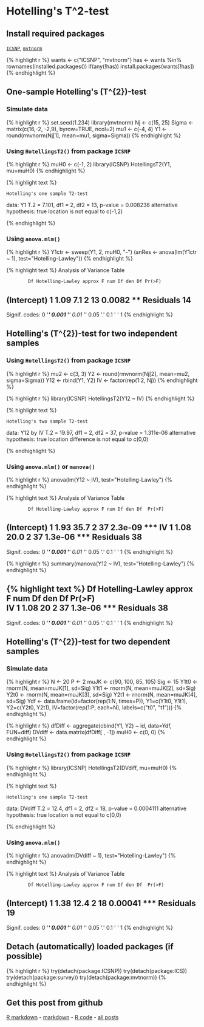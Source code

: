 Hotelling's T^2-test
=========================

Install required packages
-------------------------

[`ICSNP`](http://cran.r-project.org/package=ICSNP), [`mvtnorm`](http://cran.r-project.org/package=mvtnorm)


{% highlight r %}
wants <- c("ICSNP", "mvtnorm")
has   <- wants %in% rownames(installed.packages())
if(any(!has)) install.packages(wants[!has])
{% endhighlight %}


One-sample Hotelling's \(T^{2}\)-test
-------------------------

### Simulate data


{% highlight r %}
set.seed(1.234)
library(mvtnorm)
Nj    <- c(15, 25)
Sigma <- matrix(c(16,-2, -2,9), byrow=TRUE, ncol=2)
mu1   <- c(-4, 4)
Y1    <- round(rmvnorm(Nj[1], mean=mu1, sigma=Sigma))
{% endhighlight %}


### Using `HotellingsT2()` from package `ICSNP`


{% highlight r %}
muH0 <- c(-1, 2)
library(ICSNP)
HotellingsT2(Y1, mu=muH0)
{% endhighlight %}



{% highlight text %}

	Hotelling's one sample T2-test

data:  Y1 
T.2 = 7.101, df1 = 2, df2 = 13, p-value = 0.008238
alternative hypothesis: true location is not equal to c(-1,2) 

{% endhighlight %}


### Using `anova.mlm()`


{% highlight r %}
Y1ctr  <- sweep(Y1, 2, muH0, "-")
(anRes <- anova(lm(Y1ctr ~ 1), test="Hotelling-Lawley"))
{% endhighlight %}



{% highlight text %}
Analysis of Variance Table

            Df Hotelling-Lawley approx F num Df den Df Pr(>F)   
(Intercept)  1             1.09      7.1      2     13 0.0082 **
Residuals   14                                                  
---
Signif. codes:  0 '***' 0.001 '**' 0.01 '*' 0.05 '.' 0.1 ' ' 1 
{% endhighlight %}


Hotelling's \(T^{2}\)-test for two independent samples
-------------------------

### Using `HotellingsT2()` from package `ICSNP`


{% highlight r %}
mu2 <- c(3, 3)
Y2  <- round(rmvnorm(Nj[2], mean=mu2, sigma=Sigma))
Y12 <- rbind(Y1, Y2)
IV  <- factor(rep(1:2, Nj))
{% endhighlight %}



{% highlight r %}
library(ICSNP)
HotellingsT2(Y12 ~ IV)
{% endhighlight %}



{% highlight text %}

	Hotelling's two sample T2-test

data:  Y12 by IV 
T.2 = 19.97, df1 = 2, df2 = 37, p-value = 1.311e-06
alternative hypothesis: true location difference is not equal to c(0,0) 

{% endhighlight %}


### Using `anova.mlm()` or `manova()`


{% highlight r %}
anova(lm(Y12 ~ IV), test="Hotelling-Lawley")
{% endhighlight %}



{% highlight text %}
Analysis of Variance Table

            Df Hotelling-Lawley approx F num Df den Df  Pr(>F)    
(Intercept)  1             1.93     35.7      2     37 2.3e-09 ***
IV           1             1.08     20.0      2     37 1.3e-06 ***
Residuals   38                                                    
---
Signif. codes:  0 '***' 0.001 '**' 0.01 '*' 0.05 '.' 0.1 ' ' 1 
{% endhighlight %}



{% highlight r %}
summary(manova(Y12 ~ IV), test="Hotelling-Lawley")
{% endhighlight %}



{% highlight text %}
          Df Hotelling-Lawley approx F num Df den Df  Pr(>F)    
IV         1             1.08       20      2     37 1.3e-06 ***
Residuals 38                                                    
---
Signif. codes:  0 '***' 0.001 '**' 0.01 '*' 0.05 '.' 0.1 ' ' 1 
{% endhighlight %}


Hotelling's \(T^{2}\)-test for two dependent samples
-------------------------

### Simulate data


{% highlight r %}
N    <- 20
P    <- 2
muJK <- c(90, 100, 85, 105)
Sig  <- 15
Y1t0 <- rnorm(N, mean=muJK[1], sd=Sig)
Y1t1 <- rnorm(N, mean=muJK[2], sd=Sig)
Y2t0 <- rnorm(N, mean=muJK[3], sd=Sig)
Y2t1 <- rnorm(N, mean=muJK[4], sd=Sig)
Ydf  <- data.frame(id=factor(rep(1:N, times=P)),
                   Y1=c(Y1t0, Y1t1),
                   Y2=c(Y2t0, Y2t1),
                   IV=factor(rep(1:P, each=N), labels=c("t0", "t1")))
{% endhighlight %}



{% highlight r %}
dfDiff <- aggregate(cbind(Y1, Y2) ~ id, data=Ydf, FUN=diff)
DVdiff <- data.matrix(dfDiff[ , -1])
muH0   <- c(0, 0)
{% endhighlight %}


### Using `HotellingsT2()` from package `ICSNP`


{% highlight r %}
library(ICSNP)
HotellingsT2(DVdiff, mu=muH0)
{% endhighlight %}



{% highlight text %}

	Hotelling's one sample T2-test

data:  DVdiff 
T.2 = 12.4, df1 = 2, df2 = 18, p-value = 0.0004111
alternative hypothesis: true location is not equal to c(0,0) 

{% endhighlight %}


### Using `anova.mlm()`


{% highlight r %}
anova(lm(DVdiff ~ 1), test="Hotelling-Lawley")
{% endhighlight %}



{% highlight text %}
Analysis of Variance Table

            Df Hotelling-Lawley approx F num Df den Df  Pr(>F)    
(Intercept)  1             1.38     12.4      2     18 0.00041 ***
Residuals   19                                                    
---
Signif. codes:  0 '***' 0.001 '**' 0.01 '*' 0.05 '.' 0.1 ' ' 1 
{% endhighlight %}


Detach (automatically) loaded packages (if possible)
-------------------------


{% highlight r %}
try(detach(package:ICSNP))
try(detach(package:ICS))
try(detach(package:survey))
try(detach(package:mvtnorm))
{% endhighlight %}


Get this post from github
----------------------------------------------

[R markdown](https://github.com/dwoll/RExRepos/raw/master/Rmd/multHotelling.Rmd) - [markdown](https://github.com/dwoll/RExRepos/raw/master/md/multHotelling.md) - [R code](https://github.com/dwoll/RExRepos/raw/master/R/multHotelling.R) - [all posts](https://github.com/dwoll/RExRepos)
